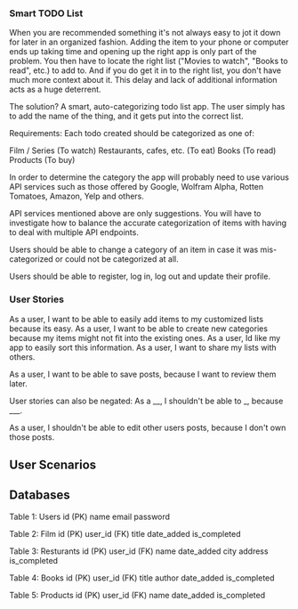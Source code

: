 ### Smart TODO List
When you are recommended something it's not always easy to jot it down for later in an organized fashion. Adding the item to your phone or computer ends up taking time and opening up the right app is only part of the problem. You then have to locate the right list ("Movies to watch", "Books to read", etc.) to add to. And if you do get it in to the right list, you don't have much more context about it. This delay and lack of additional information acts as a huge deterrent.

The solution? A smart, auto-categorizing todo list app. The user simply has to add the name of the thing, and it gets put into the correct list.

Requirements:
Each todo created should be categorized as one of:

Film / Series (To watch)
Restaurants, cafes, etc. (To eat)
Books (To read)
Products (To buy)

In order to determine the category the app will probably need to use various API services such as those offered by Google, Wolfram Alpha, Rotten Tomatoes, Amazon, Yelp and others.

API services mentioned above are only suggestions. You will have to investigate how to balance the accurate categorization of items with having to deal with multiple API endpoints.

Users should be able to change a category of an item in case it was mis-categorized or could not be categorized at all.

Users should be able to register, log in, log out and update their profile.



### User Stories

As a user, I want to be able to easily add items to my customized lists because its easy.
As a user, I want to be able to create new categories because my items might not fit into the existing ones.
As a user, Id like my app to easily sort this information.
As a user, I want to share my lists with others.


As a user, I want to be able to save posts, because I want to review them later.

User stories can also be negated: As a __, I shouldn't be able to _, because ___.


As a user, I shouldn't be able to edit other users posts, because I don't own those posts.


## User Scenarios




## Databases

Table 1: Users
id (PK)
name
email
password

Table 2: Film
id (PK)
user_id (FK)
title
date_added
is_completed

Table 3: Resturants
id (PK)
user_id (FK)
name
date_added
city
address
is_completed

Table 4: Books
id (PK)
user_id (FK)
title
author
date_added
is_completed

Table 5: Products
id (PK)
user_id (FK)
name
date_added
is_completed



